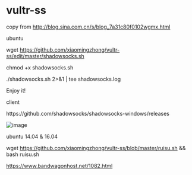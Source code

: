 # vultr-ss
copy from http://blog.sina.com.cn/s/blog_7a31c80f0102wgmx.html </p>
ubuntu </p>
wget https://github.com/xiaomingzhong/vultr-ss/edit/master/shadowsocks.sh </p>
chmod +x shadowsocks.sh </p>
./shadowsocks.sh 2>&1 | tee shadowsocks.log </p>
Enjoy it!
</p>
client </p>
https://github.com/shadowsocks/shadowsocks-windows/releases </p>

![image](https://github.com/xiaomingzhong/vultr-ss/blob/master/20171102152357.png) </p>

ubuntu 14.04 & 16.04 </p>
wget https://github.com/xiaomingzhong/vultr-ss/blob/master/ruisu.sh && bash ruisu.sh


https://www.bandwagonhost.net/1082.html
